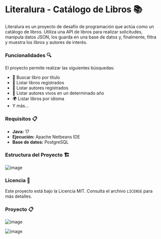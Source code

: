 # Literalura - Catálogo de Libros 📚

Literalura es un proyecto de desafío de programación que actúa como un catálogo de libros. Utiliza una API de libros para realizar solicitudes, manipula datos JSON, los guarda en una base de datos y, finalmente, filtra y muestra los libros y autores de interés.

### Funcionalidades 🔍

El proyecto permite realizar las siguientes búsquedas:

- 🔎 Buscar libro por título
- 📖 Listar libros registrados
- 👤 Listar autores registrados
- 📅 Listar autores vivos en un determinado año
- 🌍 Listar libros por idioma
- Y más...

### Requisitos 📋

- **Java:** 17
- **Ejecución:** Apache Netbeans IDE
- **Base de datos:** PostgreSQL

### Estructura del Proyecto 🏗️

![image](https://github.com/JuanAstaiza/AulaChallenge_03_Literalura/assets/60941887/51eb714f-bb67-4ba5-9ef4-a11391b9d175)


### Licencia 📝

Este proyecto está bajo la Licencia MIT. Consulta el archivo `LICENSE` para más detalles.

### Proyecto 📋
![image](https://github.com/JuanAstaiza/AulaChallenge_03_Literalura/assets/60941887/d51d7b5a-c2a4-416d-95d0-09f23f32117e)


![image](https://github.com/JuanAstaiza/AulaChallenge_03_Literalura/assets/60941887/26d225c0-53e5-4a91-a6e5-3a3993469e26)

